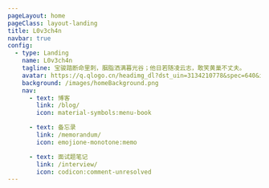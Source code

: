 ```yaml
---
pageLayout: home
pageClass: layout-landing
title: L0v3ch4n
navbar: true
config:
  - type: Landing
    name: L0v3ch4n
    tagline: 宝骏踏断命里刺，胭脂洒满暮光谷；他日若随凌云志，敢笑黄巢不丈夫。
    avatar: https://q.qlogo.cn/headimg_dl?dst_uin=3134210778&spec=640&img_type=jpg
    background: /images/homeBackground.png
    nav:
      - text: 博客
        link: /blog/
        icon: material-symbols:menu-book

      - text: 备忘录
        link: /memorandum/
        icon: emojione-monotone:memo

      - text: 面试题笔记
        link: /interview/
        icon: codicon:comment-unresolved
---
```


<!-- ---
pageLayout: home
externalLinkIcon: true
config:
  - type: banner
    banner: /images/homeBackground.png
    bannerMask:
      light: 0.1
      dark: 0.3
    hero:
      name: L0v3ch4n
      tagline: Love Coding, Love Life.
      text: 一个挣扎在全栈开发道路上的小萌新
      actions:
        - theme: brand
          text: 博客
          link: /blog/
        - theme: alt
          text: Github →
          link: https://github.com/Cuber-Wei/
---
<style>
.vp-home-banner .content .hero-name{
    font-size: clamp(4rem, 10vw, 6rem) !important;
}
.vp-home-banner .content .hero-tagline{
    font-size: clamp(20px, 4vw, 2rem) !important;
}
.vp-home-banner .content .hero-text{
    font-size: clamp(16px, 2vw, 1.25rem) !important;
}
</style> -->